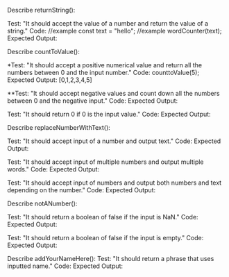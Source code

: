 Describe returnString():

Test: "It should accept the value of a number and return the value of a string."
Code:
//example const text = "hello";
//example wordCounter(text);
Expected Output: 

Describe countToValue():

*Test: "It should accept a positive numerical value and return all the numbers between 0 and the input number."
Code: counttoValue(5);
Expected Output: [0,1,2,3,4,5] 

**Test: "It should accept negative values and count down all the numbers between 0 and the negative input."
Code:
Expected Output: 

Test: "It should return 0 if 0 is the input value."
Code:
Expected Output:



Describe replaceNumberWithText():

Test: "It should accept input of a number and output text."
Code:
Expected Output: 

Test: "It should accept input of multiple numbers and output multiple words."
Code:
Expected Output: 

Test: "It should accept input of numbers and output both numbers and text depending on the number."
Code:
Expected Output: 

Describe notANumber():

Test: "It should return a boolean of false if the input is NaN."
Code:
Expected Output: 

Test: "It should return a boolean of false if the input is empty."
Code:
Expected Output:

Describe addYourNameHere():
Test: "It should return a phrase that uses inputted name."
Code:
Expected Output: 